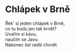 # Chlápek v Brně

Řek' si jeden chlápek v Brně,  
co tu budu jen tak krnět?  
Uvařím si kávu,  
naučím se Javu.  
Nakonec šel radši chrnět.
